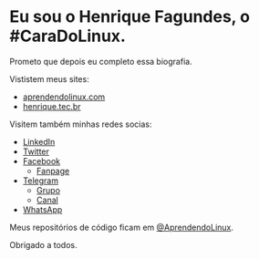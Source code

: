 # Eu sou o Henrique Fagundes, o #CaraDoLinux.

Prometo que depois eu completo essa biografia.

Vististem meus sites:
- [aprendendolinux.com](https://www.aprendendolinux.com)
- [henrique.tec.br](https://www.henrique.tec.br)

Visitem também minhas redes socias:

- [LinkedIn](https://br.linkedin.com/in/henfagundes)
- [Twitter](https://twitter.com/CaraDoLinux)
- [Facebook](https://fb.com/CaraDoLinux)
  - [Fanpage](https://fb.com/AprendendoLinux)
- [Telegram](https://t.me/HenriqueFagundes)
  - [Grupo](https://t.me/GrupoAprendendoLinux)
  - [Canal](https://t.me/AprendendoLinux)
- [WhatsApp](https://web.whatsapp.com/send?phone=5521981176211)

Meus repositórios de código ficam em [@AprendendoLinux](https://github.com/AprendendoLinux?tab=repositories).

Obrigado a todos.

